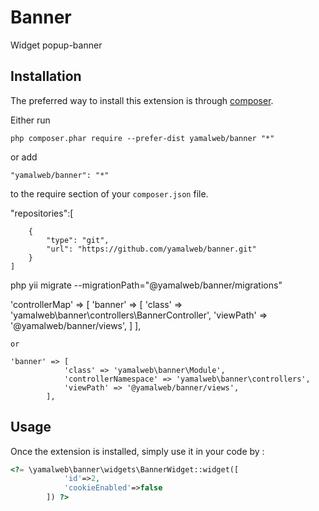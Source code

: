 Banner
======
Widget popup-banner

Installation
------------

The preferred way to install this extension is through [composer](http://getcomposer.org/download/).

Either run

```
php composer.phar require --prefer-dist yamalweb/banner "*"
```

or add

```
"yamalweb/banner": "*"
```

to the require section of your `composer.json` file.

"repositories":[
       
        {
            "type": "git",
            "url": "https://github.com/yamalweb/banner.git"
        }
    ]

php yii migrate --migrationPath="@yamalweb/banner/migrations"

'controllerMap' => [
        'banner' => [
            'class' => 'yamalweb\banner\controllers\BannerController',
            'viewPath' => '@yamalweb/banner/views',
        ]
    ],
    
    
    
    or
    
    'banner' => [
                'class' => 'yamalweb\banner\Module',
                'controllerNamespace' => 'yamalweb\banner\controllers',
                'viewPath' => '@yamalweb/banner/views',
            ],
Usage
-----

Once the extension is installed, simply use it in your code by  :

```php
<?= \yamalweb\banner\widgets\BannerWidget::widget([
            'id'=>2,
            'cookieEnabled'=>false
        ]) ?>